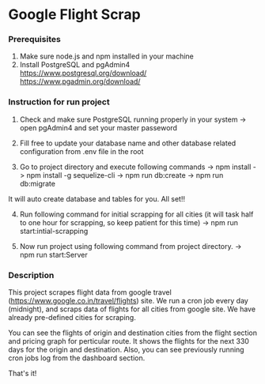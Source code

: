 # Google Flight Scrap

### Prerequisites
1. Make sure node.js and npm installed in your machine
2. Install PostgreSQL and pgAdmin4
https://www.postgresql.org/download/
https://www.pgadmin.org/download/

### Instruction for run project
1. Check and make sure PostgreSQL running properly in your system -> open pgAdmin4 and set your master passeword

2. Fill free to update your database name and other database related configuration from .env file in the root 

3. Go to project directory and execute following commands
-> npm install
-> npm install -g sequelize-cli 
-> npm run db:create 
-> npm run db:migrate

It will auto create database and tables for you.
All set!!

4. Run following command for initial scrapping for all cities (it will task half to one hour for scrapping, so keep patient for this time)
-> npm run start:intial-scrapping

5. Now run project using following command from project directory.
-> npm run start:Server

### Description
This project scrapes flight data from google travel (https://www.google.co.in/travel/flights) site. We run a cron job every day (midnight), and scraps data of flights for all cities from google site. We have already pre-defined cities for scraping.

You can see the flights of origin and destination cities from the flight section and pricing graph for perticular route. It shows the flights for the next 330 days for the origin and destination. Also, you can see previously running cron jobs log from the dashboard section.

That's it!




